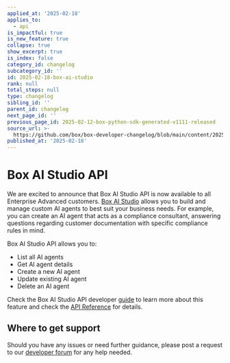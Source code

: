 ```yaml
---
applied_at: '2025-02-18'
applies_to:
  - api
is_impactful: true
is_new_feature: true
collapse: true
show_excerpt: true
is_index: false
category_id: changelog
subcategory_id: ''
id: 2025-02-18-box-ai-studio
rank: null
total_steps: null
type: changelog
sibling_id: ''
parent_id: changelog
next_page_id: ''
previous_page_id: 2025-02-12-box-python-sdk-generated-v1111-released
source_url: >-
  https://github.com/box/box-developer-changelog/blob/main/content/2025/02-18-box-ai-studio.md
published_at: '2025-02-18'
---
```

# Box AI Studio API

We are excited to announce that Box AI Studio API is now available to all Enterprise Advanced customers.
[Box AI Studio][ai-studio] allows you to build and manage custom AI agents to
best suit your business needs. For example, you can create an AI agent
that acts as a compliance consultant, answering questions regarding customer
documentation with specific compliance rules in mind.

<!-- more -->

Box AI Studio API allows you to:

* List all AI agents
* Get AI agent details
* Create a new AI agent
* Update existing AI agent
* Delete an AI agent

Check the Box AI Studio API developer [guide][guide] to learn more about this feature and check the [API Reference][reference] for details.

## Where to get support

Should you have any issues or need further guidance, please post a request to our [developer forum][community] for any help needed.

[ai-studio]: https://support.box.com/hc/en-us/articles/37228079461267-Enabling-Box-AI-Studio-and-Managing-Agents
[community]: https://community.box.com/
[guide]: https://developer.box.com/guides/ai-studio/getting-started-ai-studio
[reference]: https://developer.box.com/reference/get-ai-agents/